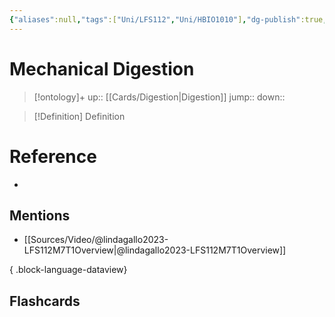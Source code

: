 ```yaml
---
{"aliases":null,"tags":["Uni/LFS112","Uni/HBIO1010"],"dg-publish":true,"permalink":"/cards/mechanical-digestion/","dgPassFrontmatter":true}
---
```


# Mechanical Digestion

> [!ontology]+
> up:: [[Cards/Digestion\|Digestion]]
> jump:: 
> down:: 

> [!Definition] Definition
> 

# Reference
- 

## Mentions
- [[Sources/Video/@lindagallo2023-LFS112M7T1Overview\|@lindagallo2023-LFS112M7T1Overview]]

{ .block-language-dataview}

## Flashcards
